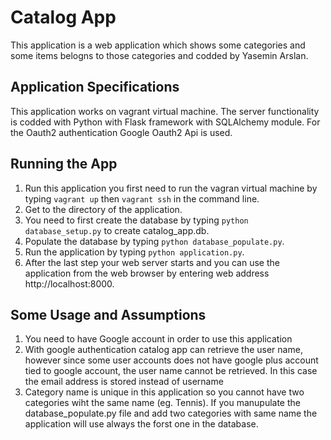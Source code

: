 # Catalog App

This application is a web application which shows some categories and some items belogns to those categories and codded by Yasemin Arslan.

## Application Specifications

This application works on vagrant virtual machine. The server functionality is codded with Python with Flask framework with SQLAlchemy module.
For the Oauth2 authentication Google Oauth2 Api is used.

## Running the App
<ol>
<li>Run this application you first need to run the vagran virtual machine by typing <code>vagrant up</code> then <code>vagrant ssh</code> in the command line.</li>
<li>Get to the directory of the application.</li>
<li>You need to first create the database by typing <code>python database_setup.py</code> to create catalog_app.db.</li>
<li>Populate the database by typing <code>python database_populate.py</code>.</li>
<li>Run the application by typing <code>python application.py</code>. </li>
<li>After the last step your web server starts and you can use the application from the web browser by entering web address http://localhost:8000.</li>
</ol>

## Some Usage and Assumptions
<ol>
	<li>You need to have Google account in order to use this application</li>
	<li>With google authentication catalog app can retrieve the user name, however since some user accounts does not have google plus account tied to google account, the user name cannot be retrieved. In this case the email address is stored instead of username</li>
	<li>Category name is unique in this application so you cannot have two categories wiht the same name (eg. Tennis). If you manupulate the database_populate.py file and add two categories with same name the application will use always the forst one in the database. </li>
</ol>